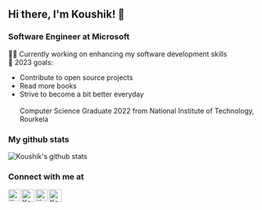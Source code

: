 ## **Hi there, I'm Koushik!** 👋

### Software Engineer at Microsoft
👨‍💻 Currently working on enhancing my software development skills<br>
🎯 2023 goals:<br> 
 - Contribute to open source projects<br>
 - Read more books<br>
 - Strive to become a bit better everyday<br><br>
Computer Science Graduate 2022 from National Institute of Technology, Rourkela
### My github stats
![Koushik's github stats](https://github-readme-stats.vercel.app/api?username=KoushikSahu&show_icons=true&theme=tokyonight)

### Connect with me at
<a href="https://www.linkedin.com/in/koushik-sahu/">
<img align="left" alt="Koushik Sahu | Linkedin" width="24px" src="https://github.com/TheDudeThatCode/TheDudeThatCode/blob/master/Assets/Linkedin.svg" />
</a>
<a href="https://twitter.com/_Koushik_Sahu_">
<img align="left" alt="Koushik Sahu | Twitter" width="26px" src="https://github.com/TheDudeThatCode/TheDudeThatCode/blob/master/Assets/Twitter.svg" />
</a>
<a href="https://www.instagram.com/la_liability/">
<img align="left" alt="Koushik Sahu | Instagram" width="24px" src="https://github.com/TheDudeThatCode/TheDudeThatCode/blob/master/Assets/Instagram.svg" />
</a>
<a href="mailto:koushiksahu68@gmail.com">
<img align="left" alt="Koushik Sahu | Gmail" width="26px" src="https://github.com/TheDudeThatCode/TheDudeThatCode/blob/master/Assets/Gmail.svg" />
</a>

